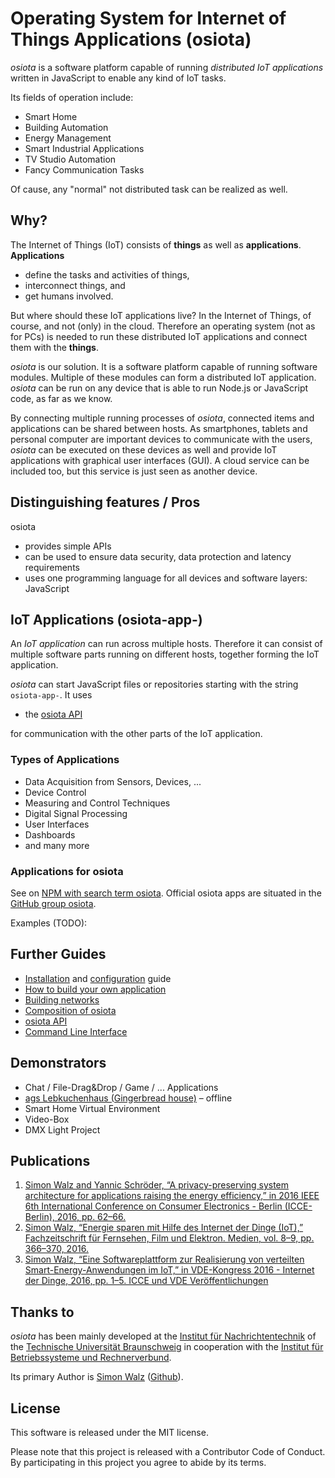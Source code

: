 # Operating System for Internet of Things Applications (osiota)

*osiota* is a software platform capable of running *distributed IoT applications* written in JavaScript to enable any kind of IoT tasks.

Its fields of operation include:

  * Smart Home
  * Building Automation
  * Energy Management
  * Smart Industrial Applications
  * TV Studio Automation
  * Fancy Communication Tasks

Of cause, any "normal" not distributed task can be realized as well.

<!-- TODO: Add link to a demo here? -->

## Why?

The Internet of Things (IoT) consists of **things** as well as **applications**.<br>
**Applications**

* define the tasks and activities of things,
* interconnect things, and
* get humans involved.

But where should these IoT applications live? In the Internet of Things, of course, and not (only) in the cloud.
Therefore an operating system (not as for PCs) is needed to run these distributed IoT applications and connect them with the **things**.

*osiota* is our solution. It is a software platform capable of running software modules. Multiple of these modules can form a distributed IoT application. *osiota* can be run on any device that is able to run Node.js or JavaScript code, as far as we know.

By connecting multiple running processes of *osiota*, connected items and applications can be shared between hosts. As smartphones, tablets and personal computer are important devices to communicate with the users, *osiota* can be executed on these devices as well and provide IoT applications with graphical user interfaces (GUI). A cloud service can be included too, but this service is just seen as another device.

## Distinguishing features / Pros

osiota

  * provides simple APIs
  * can be used to ensure data security, data protection and latency requirements<!--TODO-->
  * uses one programming language for all devices and software layers: JavaScript

<!--TODO performance-->

## IoT Applications (osiota-app-)

An *IoT application* can run across multiple hosts. Therefore it can consist of multiple software parts running on different hosts, together forming the IoT application.

*osiota* can start JavaScript files or repositories starting with the string `osiota-app-`. It uses

  * the [osiota API](doc/API.md)

for communication with the other parts of the IoT application.

### Types of Applications

  * Data Acquisition from Sensors, Devices, ...
  * Device Control
  * Measuring and Control Techniques
  * Digital Signal Processing
  * User Interfaces
  * Dashboards
  * and many more

### Applications for osiota

See on [NPM with search term osiota](https://www.npmjs.com/search?q=osiota). Official osiota apps are situated in the [GitHub group osiota](https://github.com/osiota/]).

Examples (TODO):

## Further Guides

  * [Installation](doc/installation.md) and [configuration](doc/configuration.md) guide
  * [How to build your own application](doc/build_your_own_apps.md)
  * [Building networks](doc/building_networks.md)
  * [Composition of osiota](doc/composition.md)
  * [osiota API](doc/API.md)
  * [Command Line Interface](doc/command_line_options.md)

## Demonstrators

  * Chat / File-Drag&Drop / Game / ... Applications
  * [ags Lebkuchenhaus (Gingerbread house)](https://www.ags.tu-bs.de/?id=lebkuchenhaus) – offline
  * Smart Home Virtual Environment
  * Video-Box
  * DMX Light Project

## Publications

  1. [Simon Walz and Yannic Schröder, “A privacy-preserving system architecture for applications raising the energy efficiency,” in 2016 IEEE 6th International Conference on Consumer Electronics - Berlin (ICCE-Berlin), 2016, pp. 62–66.](dx.doi.org/10.1109/ICCE-Berlin.2016.7684718)
  2. [Simon Walz, “Energie sparen mit Hilfe des Internet der Dinge (IoT),” Fachzeitschrift für Fernsehen, Film und Elektron. Medien, vol. 8–9, pp. 366–370, 2016.](https://www.fkt-online.de/archiv/artikel/2016/fkt-8-2016/15144-energie-sparen-mit-hilfe-des-internet-der-dinge-iot/)
  3. [Simon Walz, “Eine Softwareplattform zur Realisierung von verteilten Smart-Energy-Anwendungen im IoT,” in VDE-Kongress 2016 - Internet der Dinge, 2016, pp. 1–5. ICCE und VDE Veröffentlichungen](https://www.vde-verlag.de/proceedings-de/454308071.html)
<!--  4. [Simon Walz, “Ein System zur Gerätevernetzung für das Energiemanagement”, Dissertation von der Fakultät für Elektrotechnik, Informationstechnik, Physik der Technischen Universität Braunschweig, 2019]()-->


## Thanks to

*osiota* has been mainly developed at the [Institut für Nachrichtentechnik](https://www.tu-braunschweig.de/ifn/) of the [Technische Universität Braunschweig](https://www.tu-braunschweig.de/) in cooperation with the [Institut für Betriebssysteme und Rechnerverbund](https://www.ibr.cs.tu-bs.de/).


Its primary Author is [Simon Walz](https://simonwalz.de/) ([Github](https://github.com/simonwalz/)).

## License

This software is released under the MIT license.

Please note that this project is released with a Contributor Code of Conduct. By participating in this project you agree to abide by its terms.
